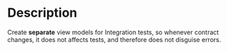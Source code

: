 ﻿# Description

Create **separate** view models for Integration tests, 
so whenever contract changes, it does not affects tests,
and therefore does not disguise errors.